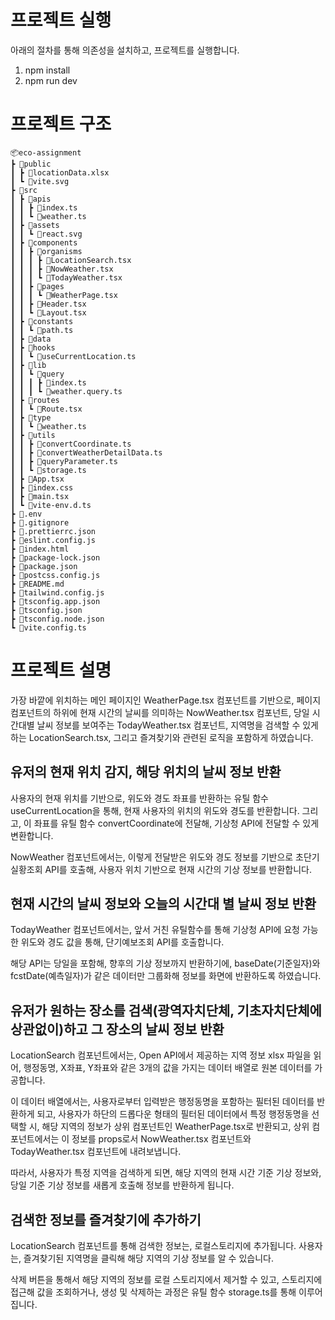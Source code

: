 # 프로젝트 실행

아래의 절차를 통해 의존성을 설치하고, 프로젝트를 실행합니다.

1. npm install
2. npm run dev

# 프로젝트 구조

```
📦eco-assignment
┣ 📂public
┃ ┣ 📜locationData.xlsx
┃ ┗ 📜vite.svg
┣ 📂src
┃ ┣ 📂apis
┃ ┃ ┣ 📜index.ts
┃ ┃ ┗ 📜weather.ts
┃ ┣ 📂assets
┃ ┃ ┗ 📜react.svg
┃ ┣ 📂components
┃ ┃ ┣ 📂organisms
┃ ┃ ┃ ┣ 📜LocationSearch.tsx
┃ ┃ ┃ ┣ 📜NowWeather.tsx
┃ ┃ ┃ ┗ 📜TodayWeather.tsx
┃ ┃ ┣ 📂pages
┃ ┃ ┃ ┗ 📜WeatherPage.tsx
┃ ┃ ┣ 📜Header.tsx
┃ ┃ ┗ 📜Layout.tsx
┃ ┣ 📂constants
┃ ┃ ┗ 📜path.ts
┃ ┣ 📂data
┃ ┣ 📂hooks
┃ ┃ ┗ 📜useCurrentLocation.ts
┃ ┣ 📂lib
┃ ┃ ┗ 📂query
┃ ┃ ┃ ┣ 📜index.ts
┃ ┃ ┃ ┗ 📜weather.query.ts
┃ ┣ 📂routes
┃ ┃ ┗ 📜Route.tsx
┃ ┣ 📂type
┃ ┃ ┗ 📜weather.ts
┃ ┣ 📂utils
┃ ┃ ┣ 📜convertCoordinate.ts
┃ ┃ ┣ 📜convertWeatherDetailData.ts
┃ ┃ ┣ 📜queryParameter.ts
┃ ┃ ┗ 📜storage.ts
┃ ┣ 📜App.tsx
┃ ┣ 📜index.css
┃ ┣ 📜main.tsx
┃ ┗ 📜vite-env.d.ts
┣ 📜.env
┣ 📜.gitignore
┣ 📜.prettierrc.json
┣ 📜eslint.config.js
┣ 📜index.html
┣ 📜package-lock.json
┣ 📜package.json
┣ 📜postcss.config.js
┣ 📜README.md
┣ 📜tailwind.config.js
┣ 📜tsconfig.app.json
┣ 📜tsconfig.json
┣ 📜tsconfig.node.json
┗ 📜vite.config.ts
```

# 프로젝트 설명

가장 바깥에 위치하는 메인 페이지인 WeatherPage.tsx 컴포넌트를 기반으로, 페이지 컴포넌트의 하위에 현재 시간의 날씨를 의미하는 NowWeather.tsx 컴포넌트, 당일 시간대별 날씨 정보를 보여주는 TodayWeather.tsx 컴포넌트, 지역명을 검색할 수 있게 하는 LocationSearch.tsx, 그리고 즐겨찾기와 관련된 로직을 포함하게 하였습니다.

## 유저의 현재 위치 감지, 해당 위치의 날씨 정보 반환

사용자의 현재 위치를 기반으로, 위도와 경도 좌표를 반환하는 유틸 함수 useCurrentLocation을 통해, 현재 사용자의 위치의 위도와 경도를 반환합니다. 그리고, 이 좌표를 유틸 함수 convertCoordinate에 전달해, 기상청 API에 전달할 수 있게 변환합니다.

NowWeather 컴포넌트에서는, 이렇게 전달받은 위도와 경도 정보를 기반으로 초단기실황조회 API를 호출해, 사용자 위치 기반으로 현재 시간의 기상 정보를 반환합니다.

## 현재 시간의 날씨 정보와 오늘의 시간대 별 날씨 정보 반환

TodayWeather 컴포넌트에서는, 앞서 거친 유틸함수를 통해 기상청 API에 요청 가능한 위도와 경도 값을 통해, 단기예보조회 API를 호출합니다.

해당 API는 당일을 포함해, 향후의 기상 정보까지 반환하기에, baseDate(기준일자)와 fcstDate(예측일자)가 같은 데이터만 그룹화해 정보를 화면에 반환하도록 하였습니다.

## 유저가 원하는 장소를 검색(광역자치단체, 기초자치단체에 상관없이)하고 그 장소의 날씨 정보 반환

LocationSearch 컴포넌트에서는, Open API에서 제공하는 지역 정보 xlsx 파일을 읽어, 행정동명, X좌표, Y좌표와 같은 3개의 값을 가지는 데이터 배열로 원본 데이터를 가공합니다.

이 데이터 배열에서는, 사용자로부터 입력받은 행정동명을 포함하는 필터된 데이터를 반환하게 되고, 사용자가 하단의 드롭다운 형태의 필터된 데이터에서 특정 행정동명을 선택할 시, 해당 지역의 정보가 상위 컴포넌트인 WeatherPage.tsx로 반환되고, 상위 컴포넌트에서는 이 정보를 props로서 NowWeather.tsx 컴포넌트와 TodayWeather.tsx 컴포넌트에 내려보냅니다.

따라서, 사용자가 특정 지역을 검색하게 되면, 해당 지역의 현재 시간 기준 기상 정보와, 당일 기준 기상 정보를 새롭게 호출해 정보를 반환하게 됩니다.

## 검색한 정보를 즐겨찾기에 추가하기

LocationSearch 컴포넌트를 통해 검색한 정보는, 로컬스토리지에 추가됩니다. 사용자는, 즐겨찾기된 지역명을 클릭해 해당 지역의 기상 정보를 알 수 있습니다.

삭제 버튼을 통해서 해당 지역의 정보를 로컬 스토리지에서 제거할 수 있고, 스토리지에 접근해 값을 조회하거나, 생성 및 삭제하는 과정은 유틸 함수 storage.ts를 통해 이루어집니다.
